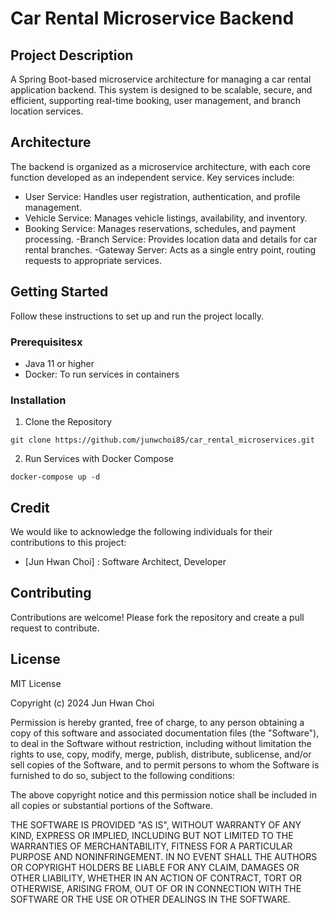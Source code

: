 # Car Rental Microservice Backend

## Project Description
A Spring Boot-based microservice architecture for managing a car rental application backend. This system is designed to be scalable, secure, and efficient, supporting real-time booking, user management, and branch location services.

## Architecture

The backend is organized as a microservice architecture, with each core function developed as an independent service. Key services include:

- User Service: Handles user registration, authentication, and profile management.
- Vehicle Service: Manages vehicle listings, availability, and inventory.
- Booking Service: Manages reservations, schedules, and payment processing.
 -Branch Service: Provides location data and details for car rental branches.
 -Gateway Server: Acts as a single entry point, routing requests to appropriate services.



## Getting Started

Follow these instructions to set up and run the project locally.

### Prerequisitesx

- Java 11 or higher
- Docker: To run services in containers

### Installation
1. Clone the Repository
```
git clone https://github.com/junwchoi85/car_rental_microservices.git
```

2. Run Services with Docker Compose
```
docker-compose up -d
```

## Credit

We would like to acknowledge the following individuals for their contributions to this project:
- [Jun Hwan Choi] : Software Architect, Developer

## Contributing

Contributions are welcome! Please fork the repository and create a pull request to contribute.

## License

MIT License

Copyright (c) 2024 Jun Hwan Choi

Permission is hereby granted, free of charge, to any person obtaining a copy
of this software and associated documentation files (the "Software"), to deal
in the Software without restriction, including without limitation the rights
to use, copy, modify, merge, publish, distribute, sublicense, and/or sell
copies of the Software, and to permit persons to whom the Software is
furnished to do so, subject to the following conditions:

The above copyright notice and this permission notice shall be included in all
copies or substantial portions of the Software.

THE SOFTWARE IS PROVIDED "AS IS", WITHOUT WARRANTY OF ANY KIND, EXPRESS OR
IMPLIED, INCLUDING BUT NOT LIMITED TO THE WARRANTIES OF MERCHANTABILITY,
FITNESS FOR A PARTICULAR PURPOSE AND NONINFRINGEMENT. IN NO EVENT SHALL THE
AUTHORS OR COPYRIGHT HOLDERS BE LIABLE FOR ANY CLAIM, DAMAGES OR OTHER
LIABILITY, WHETHER IN AN ACTION OF CONTRACT, TORT OR OTHERWISE, ARISING FROM,
OUT OF OR IN CONNECTION WITH THE SOFTWARE OR THE USE OR OTHER DEALINGS IN THE
SOFTWARE.